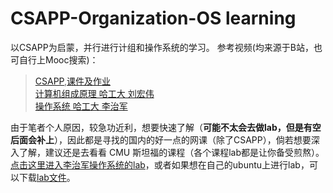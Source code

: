 # CSAPP-Organization-OS learning
以CSAPP为启蒙，并行进行计组和操作系统的学习。
参考视频(均来源于B站，也可自行上Mooc搜索)：
>[CSAPP](https://www.bilibili.com/video/BV1iW411d7hd),[课件及作业](https://www.cs.cmu.edu/afs/cs/academic/class/15213-f15/www/schedule.html)  
>[计算机组成原理 哈工大 刘宏伟](https://www.bilibili.com/video/BV1Xu411r7Vz/ )  
> [操作系统 哈工大 李治军](https://www.bilibili.com/video/BV19r4y1b7Aw/?vd_source=4ccd60c5b5741e79bac2b2080f4a82d6) 

由于笔者个人原因，较急功近利，想要快速了解（**可能不太会去做lab，但是有空后面会补上**），因此都是寻找的国内的好一点的网课（除了CSAPP），倘若想要深入了解，建议还是去看看 CMU 斯坦福的课程（各个课程lab都是让你备受煎熬）。[点击这里进入李治军操作系统的lab](https://www.lanqiao.cn/courses/115/learning/)，或者如果想在自己的ubuntu上进行lab，可以下载[lab文件](操作系统/labfile/hit-oslab-linux-20110823.tar.gz)。
